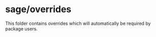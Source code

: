 # sage/overrides

This folder contains overrides which will automatically be required by package users.
